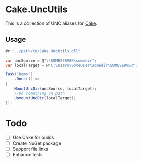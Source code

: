 # Cake.UncUtils

This is a collection of UNC aliases for [Cake](http://cakebuild.net).

## Usage
```csharp
#r "../path/to/Cake.UncUtils.dll"

var uncSource = @"\\SOMESERVER\somedir";
var localTarget = @"C:\Users\SomeUser\somedir\SOMESERVER";

Task("Demo")
	.Does(() => 
{
	MountUncDir(uncSource, localTarget);
	//Do something on path
	UnmountUncDir(localTarget);
});
```

# Todo

- [ ] Use Cake for builds
- [ ] Create NuGet package
- [ ] Support file links
- [ ] Enhance tests